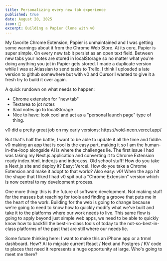 ```yaml
---
title: Personalizing every new tab experience
published: true
date: August 20, 2025
icon: 🚙
excerpt: Building a Papier Clone with v0
---
```


My favorite Chrome Extension, Papier is unmaintained and I was getting some warnings about it from the Chrome Web Store. At its core, Papier is super simple. On every new tab it persist as an open text field. Between new tabs your notes are stored in localStorage so no matter what you're doing anything you jot in Papier gets stored. I made a duplicate version while I was at Atlassian to send tasks to Trello. I think I uploaded a late version to github somewhere but with v0 and Cursor I wanted to give it a fresh try to build it over again.

A quick rundown on what needs to happen: 

- Chrome extension for "new tab"
- Textarea to jot notes
- Said notes go to localStorage 
- Nice to have: look cool and act as a "personal launch page" type of thing. 

v0 did a pretty great job on my early versions: https://void-neon.vercel.app/

But that's half the battle, I want to be able to update it all the time and fiddle. v0 making an app that is cool is the easy part, making it so I am the human-in-the-loop alongside AI is where the challenges lie. The first issue I had was taking my Next.js application and converting it to Chrome Extension ready index.html, index.js and index.css. Old school stuff! How do you take a Next.js site and deploy it? Easy: Vercel. How do you take a Chrome Extension and make it adopt to that world? Also easy: v0! When the app hit the shape that I liked I had v0 spit out a "Chrome Extension" version which is now central to my development process.

One more thing: this is the future of software development. Not making stuff for the masses but reaching for tools and finding a groove that puts me in the heart of the work. Building for the web is going to change because we're going to need to know how to quickly modify what we've built and take it to the platforms where our work needs to live. This same flow is going to apply beyond just simple web apps, we need to be able to quickly know how to backfill the best-in-class tools of today to the not-so-best-in-class platforms of the past that are still where our needs lie. 

Some future thinking here: I want to make this an iPhone app or a trmnl dashboard. How? AI to migrate current React / Next and Postgres / KV code to places that need it represents a huge opportunity at large. Who's going to meet me there?